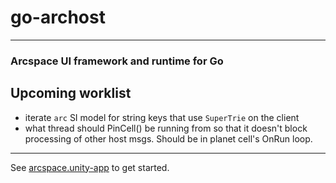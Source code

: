 # go-archost
---
### Arcspace UI framework and runtime for Go


## Upcoming worklist
  - iterate `arc` SI model for string keys that use `SuperTrie` on the client 
  - what thread should PinCell() be running from so that it doesn't block processing of other host msgs. Should be in planet cell's OnRun loop.

---

See [arcspace.unity-app](https://github.com/arcspace/arcspace.unity-app) to get started.